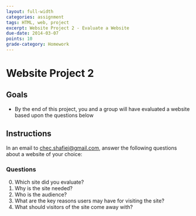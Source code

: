 ```yaml
---
layout: full-width
categories: assignment
tags: HTML, web, project
excerpt: Website Project 2 - Evaluate a Website
due-date: 2014-03-07
points: 10
grade-category: Homework
---
```


# Website Project 2 #


## Goals ##

*  By the end of this project, you and a group will have evaluated a website based upon the questions below


## Instructions ##

In an email to <span class="label">chec.shafiei@gmail.com</span>, answer the following questions about a website of your choice:

### Questions ###
0.  Which site did you evaluate?
1.  Why is the site needed?
2.  Who is the audience?
3.  What are the key reasons users may have for visiting the site?
4.  What should visitors of the site come away with?
